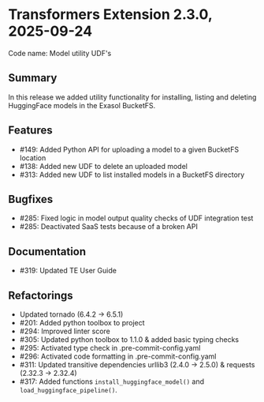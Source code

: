 # Transformers Extension 2.3.0, 2025-09-24

Code name: Model utility UDF's

## Summary

In this release we added utility functionality for installing, 
listing and deleting HuggingFace models in the Exasol BucketFS.

## Features

* #149: Added Python API for uploading a model to a given BucketFS location
* #138: Added new UDF to delete an uploaded model
* #313: Added new UDF to list installed models in a BucketFS directory

## Bugfixes

* #285: Fixed logic in model output quality checks of UDF integration test
* #285: Deactivated SaaS tests because of a broken API

## Documentation

* #319: Updated TE User Guide

## Refactorings

* Updated  tornado (6.4.2 -> 6.5.1)
* #201: Added python toolbox to project
* #294: Improved linter score
* #305: Updated python toolbox to 1.1.0 & added basic typing checks
* #295: Activated type check in .pre-commit-config.yaml
* #296: Activated code formatting in .pre-commit-config.yaml
* #311: Updated transitive dependencies urllib3 (2.4.0 -> 2.5.0) & requests (2.32.3 -> 2.32.4)
* #317: Added functions `install_huggingface_model()` and `load_huggingface_pipeline()`.
